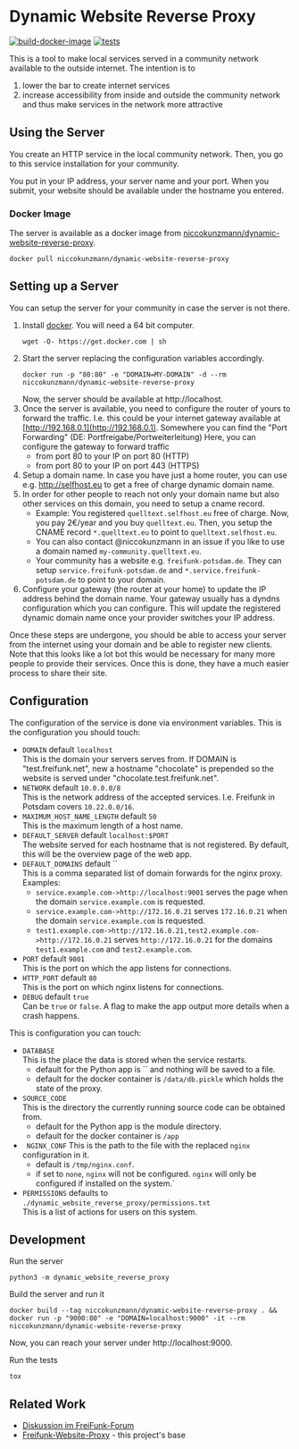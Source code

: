 Dynamic Website Reverse Proxy
=============================

[![build-docker-image](https://github.com/AmmanVMS/dynamic-website-reverse-proxy/actions/workflows/build-docker-image.yml/badge.svg)](https://github.com/AmmanVMS/dynamic-website-reverse-proxy/actions/workflows/build-docker-image.yml)
[![tests](https://github.com/AmmanVMS/dynamic-website-reverse-proxy/actions/workflows/tests.yml/badge.svg)](https://github.com/AmmanVMS/dynamic-website-reverse-proxy/actions/workflows/tests.yml)

This is a tool to make local services served in a community network available to the outside internet.
The intention is to
1. lower the bar to create internet services
2. increase accessibility from inside and outside the community network and thus make services in the network more attractive

Using the Server
----------------

You create an HTTP service in the local community network.
Then, you go to this service installation for your community.

You put in your IP address, your server name and your port.
When you submit, your website should be available under the hostname you entered.

### Docker Image

The server is available as a docker image from [niccokunzmann/dynamic-website-reverse-proxy](https://hub.docker.com/r/niccokunzmann/dynamic-website-reverse-proxy).

    docker pull niccokunzmann/dynamic-website-reverse-proxy

Setting up a Server
-------------------

You can setup the server for your community in case the server is not there.
1. Install [docker](https://docs.docker.com/install).
   You will need a 64 bit computer.
   ```
   wget -O- https://get.docker.com | sh
   ```
2. Start the server replacing the configuration variables accordingly.
   ```
   docker run -p "80:80" -e "DOMAIN=MY-DOMAIN" -d --rm niccokunzmann/dynamic-website-reverse-proxy
   ```
   Now, the server should be available at http://localhost.
3. Once the server is available, you need to configure the router of yours to forward the traffic.
   I.e. this could be your internet gateway available at [http://192.168.0.1](http://192.168.0.1).
   Somewhere you can find the "Port Forwarding" (DE: Portfreigabe/Portweiterleitung)
   Here, you can configure the gateway to forward traffic
   - from port 80 to your IP on port 80 (HTTP)
   - from port 80 to your IP on port 443 (HTTPS)
4. Setup a domain name.
   In case you have just a home router, you can use e.g. http://selfhost.eu to get a free of charge dynamic domain name.
5. In order for other people to reach not only your domain name but also other services on this domain,
   you need to setup a cname record.
   - Example:
     You registered `quelltext.selfhost.eu` free of charge.
     Now, you pay 2€/year and you buy `quelltext.eu`.
     Then, you setup the CNAME record `*.quelltext.eu` to point to `quelltext.selfhost.eu`.
   - You can also contact @niccokunzmann in an issue if you like to use a domain named `my-community.quelltext.eu`.
   - Your community has a website e.g. `freifunk-potsdam.de`.
     They can setup `service.freifunk-potsdam.de` and `*.service.freifunk-potsdam.de` to point to your domain.
6. Configure your gateway (the router at your home) to update the IP address behind the domain name.
   Your gateway usually has a dyndns configuration which you can configure.
   This will update the registered dynamic domain name once your provider switches your IP address.

Once these steps are undergone, you should be able to access your server from the internet using your domain and
be able to register new clients.
Note that this looks like a lot bot this would be necessary for many more people to provide their services.
Once this is done, they have a much easier process to share their site.

Configuration
-------------

The configuration of the service is done via environment variables.
This is the configuration you should touch:

- `DOMAIN` default `localhost`  
  This is the domain your servers serves from.
  If DOMAIN is "test.freifunk.net", new a hostname "chocolate" is prepended so the website is served under "chocolate.test.freifunk.net".
- `NETWORK` default `10.0.0.0/8`  
  This is the network address of the accepted services.
  I.e. Freifunk in Potsdam covers `10.22.0.0/16`.
- `MAXIMUM_HOST_NAME_LENGTH` default `50`  
  This is the maximum length of a host name.
- `DEFAULT_SERVER` default `localhost:$PORT`  
  The website served for each hostname that is not registered.
  By default, this will be the overview page of the web app.
- `DEFAULT_DOMAINS` default ``  
  This is a comma separated list of domain forwards for the nginx proxy. Examples:
  - `service.example.com->http://localhost:9001` serves the page when the domain `service.example.com` is requested.
  - `service.example.com->http://172.16.0.21` serves `172.16.0.21` when the domain `service.example.com` is requested.
  - `test1.example.com->http://172.16.0.21,test2.example.com->http://172.16.0.21` serves `http://172.16.0.21` for the domains `test1.example.com` and `test2.example.com`.
- `PORT` default `9001`  
  This is the port on which the app listens for connections.
- `HTTP_PORT` default `80`  
  This is the port on which nginx listens for connections.
- `DEBUG` default `true`  
  Can be `true` or `false`.
  A flag to make the app output more details when a crash happens.

This is configuration you can touch:
- `DATABASE`  
  This is the place the data is stored when the service restarts.
  - default for the Python app is `` and nothing will be saved to a file.
  - default for the docker container is `/data/db.pickle` which holds the state of the proxy.
- `SOURCE_CODE`  
  This is the directory the currently running source code can be obtained from.
  - default for the Python app is the module directory.
  - default for the docker container is `/app`
- ` NGINX_CONF`
  This is the path to the file with the replaced `nginx` configuration in it.
  - default is `/tmp/nginx.conf`.
  - if set to `none`, `nginx` will not be configured.
  `nginx` will only be configured if installed on the system.`
- `PERMISSIONS` defaults to `./dynamic_website_reverse_proxy/permissions.txt`  
  This is a list of actions for users on this system.

Development
-----------


Run the server

    python3 -m dynamic_website_reverse_proxy

Build the server and run it 

    docker build --tag niccokunzmann/dynamic-website-reverse-proxy . && docker run -p "9000:80" -e "DOMAIN=localhost:9000" -it --rm niccokunzmann/dynamic-website-reverse-proxy

Now, you can reach your server under http://localhost:9000.

Run the tests

    tox

Related Work
------------

- [Diskussion im FreiFunk-Forum](https://forum.freifunk.net/t/lokale-webdienste-freigeben/18625)
- [Freifunk-Website-Proxy](https://github.com/Freifunk-Potsdam/freifunk-website-proxy) - this project's base

